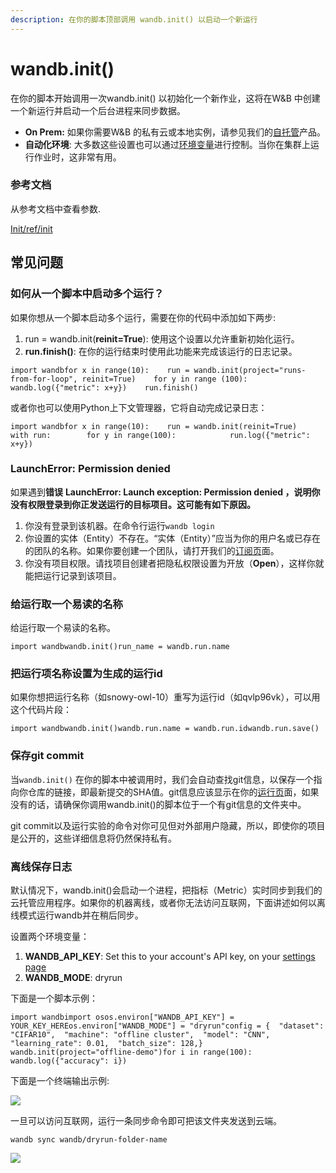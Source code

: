 ```yaml
---
description: 在你的脚本顶部调用 wandb.init() 以启动一个新运行
---
```


# wandb.init\(\)

在你的脚本开始调用一次wandb.init\(\) 以初始化一个新作业，这将在W&B 中创建一个新运行并启动一个后台进程来同步数据。

* **On Prem:** 如果你需要W&B 的私有云或本地实例，请参见我们的[自托管](https://docs.wandb.ai/v/zh-hans/self-hosted)产品。
*  **自动化环境**: 大多数这些设置也可以通过[环境变量](https://docs.wandb.ai/v/zh-hans/library/environment-variables)进行控制。当你在集群上运行作业时，这非常有用。

### 参考文档 <a id="reference-docs"></a>

从参考文档中查看参数.

[Init/ref/init](https://docs.wandb.ai/ref/init)

##  常见问题 <a id="common-questions"></a>

### **如何从一个脚本中启动多个运行？** <a id="how-do-i-launch-multiple-runs-from-one-script"></a>

如果你想从一个脚本启动多个运行，需要在你的代码中添加如下两步:

1. run = wandb.init\(**reinit=True**\): 使用这个设置以允许重新初始化运行。
2. **run.finish\(\)**: 在你的运行结束时使用此功能来完成该运行的日志记录。

```text
import wandbfor x in range(10):    run = wandb.init(project="runs-from-for-loop", reinit=True)    for y in range (100):        wandb.log({"metric": x+y})    run.finish()
```

或者你也可以使用Python上下文管理器，它将自动完成记录日志：

```text
import wandbfor x in range(10):    run = wandb.init(reinit=True)    with run:        for y in range(100):            run.log({"metric": x+y})
```

### LaunchError: Permission denied <a id="launcherror-permission-denied"></a>

如果遇到**错误** **LaunchError: Launch exception: Permission denied ，说明你没有权限登录到你正发送运行的目标项目。这可能有如下原因。**

1. 你没有登录到该机器。在命令行运行`wandb login`
2. 你设置的实体（Entity）不存在。“实体（Entity）”应当为你的用户名或已存在的团队的名称。如果你要创建一个团队，请打开我们的[订阅页](https://wandb.ai/billing)面。
3. 你没有项目权限。请找项目创建者把隐私权限设置为开放（**Open**），这样你就能把运行记录到该项目。

### **给运行取一个易读的名称** <a id="get-the-readable-run-name"></a>

给运行取一个易读的名称。

```text
import wandb​wandb.init()run_name = wandb.run.name
```

### **把运行项名称设置为生成的运行id** <a id="set-the-run-name-to-the-generated-run-id"></a>

如果你想把运行名称（如snowy-owl-10）重写为运行id（如qvlp96vk），可以用这个代码片段：

```text
import wandbwandb.init()wandb.run.name = wandb.run.idwandb.run.save()
```

###  **保存git commit** <a id="save-the-git-commit"></a>

当`wandb.init()` 在你的脚本中被调用时，我们会自动查找git信息，以保存一个指向你仓库的链接，即最新提交的SHA值。git信息应该显示在你的[运行页](https://docs.wandb.ai/v/zh-hans/dashboard/page/run-page)面，如果没有的话，请确保你调用wandb.init\(\)的脚本位于一个有git信息的文件夹中。

 git commit以及运行实验的命令对你可见但对外部用户隐藏，所以，即使你的项目是公开的，这些详细信息将仍然保持私有。

### **离线保存日志** <a id="save-logs-offline"></a>

 默认情况下，wandb.init\(\)会启动一个进程，把指标（Metric）实时同步到我们的云托管应用程序。如果你的机器离线，或者你无法访问互联网，下面讲述如何以离线模式运行wandb并在稍后同步。

 设置两个环境变量：

1. **WANDB\_API\_KEY**: Set this to your account's API key, on your [settings page](https://app.wandb.ai/settings)​
2. **WANDB\_MODE**: dryrun

 下面是一个脚本示例：

```text
import wandbimport os​os.environ["WANDB_API_KEY"] = YOUR_KEY_HEREos.environ["WANDB_MODE"] = "dryrun"​config = {  "dataset": "CIFAR10",  "machine": "offline cluster",  "model": "CNN",  "learning_rate": 0.01,  "batch_size": 128,}​wandb.init(project="offline-demo")​for i in range(100):  wandb.log({"accuracy": i})
```

下面是一个终端输出示例:

![](https://gblobscdn.gitbook.com/assets%2F-Lqya5RvLedGEWPhtkjU%2F-M4ZqIaDYRFSEiZrYTaI%2F-M4Zx9NGlicWWRF-Zcgh%2Fimage.png?alt=media&token=6f32064c-d58e-412e-8344-ed43baee721e)

一旦可以访问互联网，运行一条同步命令即可把该文件夹发送到云端。

`wandb sync wandb/dryrun-folder-name`



![](https://gblobscdn.gitbook.com/assets%2F-Lqya5RvLedGEWPhtkjU%2F-M4ZqIaDYRFSEiZrYTaI%2F-M4ZxQU2WrG9S0MZzqDI%2Fimage.png?alt=media&token=0295541a-90bf-464f-8899-2f9a53c45e1c)

